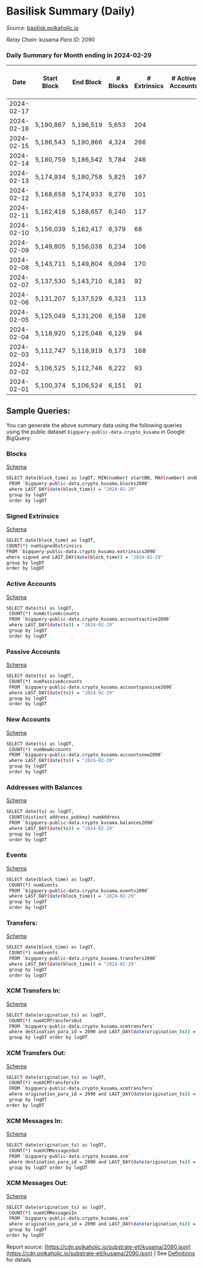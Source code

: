 # Basilisk Summary (Daily)

_Source_: [basilisk.polkaholic.io](https://basilisk.polkaholic.io)

*Relay Chain*: kusama
*Para ID*: 2090



### Daily Summary for Month ending in 2024-02-29


| Date    | Start Block | End Block | # Blocks | # Extrinsics | # Active Accounts | # Passive Accounts | # New Accounts | # Addresses | # Events  | # Transfers ($USD) | # XCM Transfers In ($USD) | # XCM Transfers Out ($USD) | # XCM In | # XCM Out | Issues |
|---------|-------------|-----------|----------|--------------|-------------------|--------------------|----------------|-------------|-----------|--------------------|---------------------------|----------------------------|----------|-----------|--------|
| 2024-02-17 |  |  |  |  |  |  |  |  |  |   |   |   |  |  |  |
| 2024-02-16 | 5,190,867 | 5,196,519 | 5,653 | 204 |  |  |  | 18,932 | 20,681 | 542 ($21,629.31) |   |   |  |  |  |
| 2024-02-15 | 5,186,543 | 5,190,866 | 4,324 | 266 |  |  |  | 18,942 | 18,062 | 803 ($66,044.31) |   |   |  |  |  |
| 2024-02-14 | 5,180,759 | 5,186,542 | 5,784 | 246 |  |  |  | 18,942 | 21,354 | 528 ($70,108.89) |   |   |  |  |  |
| 2024-02-13 | 5,174,934 | 5,180,758 | 5,825 | 167 |  |  |  | 18,942 | 20,413 | 313 ($13,909.86) |   |   |  |  |  |
| 2024-02-12 | 5,168,658 | 5,174,933 | 6,276 | 101 |  |  |  | 18,944 | 20,769 | 231 ($12,542.51) |   |   |  |  |  |
| 2024-02-11 | 5,162,418 | 5,168,657 | 6,240 | 117 |  |  |  | 18,943 | 20,802 | 270 ($38,858.78) |   |   |  |  |  |
| 2024-02-10 | 5,156,039 | 5,162,417 | 6,379 | 68 |  |  |  | 18,944 | 20,831 | 216 ($8,780.55) |   |   |  |  |  |
| 2024-02-09 | 5,149,805 | 5,156,038 | 6,234 | 106 |  |  |  | 18,944 | 20,596 | 248  |   |   |  |  |  |
| 2024-02-08 | 5,143,711 | 5,149,804 | 6,094 | 170 |  |  |  | 18,943 | 21,396 | 451  |   |   |  |  |  |
| 2024-02-07 | 5,137,530 | 5,143,710 | 6,181 | 92 |  |  |  | 18,942 | 20,556 | 283  |   |   |  |  |  |
| 2024-02-06 | 5,131,207 | 5,137,529 | 6,323 | 113 |  |  |  | 18,941 | 21,109 | 281  |   |   |  |  |  |
| 2024-02-05 | 5,125,049 | 5,131,206 | 6,158 | 126 |  |  |  | 18,940 | 20,471 | 231  | 2 ($239.75) | 4  |  |  |  |
| 2024-02-04 | 5,118,920 | 5,125,048 | 6,129 | 94 |  |  |  | 18,922 | 20,497 | 314 ($2,486.63) | 2 ($2,669.54) | 4  |  |  |  |
| 2024-02-03 | 5,112,747 | 5,118,919 | 6,173 | 168 |  |  |  | 18,922 | 22,420 | 624 ($14,088.89) | 7 ($947.81) | 13 ($357.92) |  |  |  |
| 2024-02-02 | 5,106,525 | 5,112,746 | 6,222 | 93 |  |  |  | 18,919 | 20,575 | 256 ($10,066.05) | 6 ($1,136.34) | 8 ($106.65) | 1 |  |  |
| 2024-02-01 | 5,100,374 | 5,106,524 | 6,151 | 91 |  |  |  | 18,920 | 20,480 | 289 ($11,828.20) | 2 ($475.97) | 11 ($180.34) | 2 | 9 |  |

## Sample Queries:
You can generate the above summary data using the following queries using the public dataset `bigquery-public-data.crypto_kusama` in Google BigQuery:


### Blocks 

[Schema](https://github.com/colorfulnotion/substrate-etl/blob/main/schema/blocks.json)

```bash
SELECT date(block_time) as logDT, MIN(number) startBN, MAX(number) endBN, COUNT(*) numBlocks 
 FROM `bigquery-public-data.crypto_kusama.blocks2090`  
 where LAST_DAY(date(block_time)) = "2024-02-29" 
 group by logDT 
 order by logDT
```

### Signed Extrinsics 

[Schema](https://github.com/colorfulnotion/substrate-etl/blob/main/schema/extrinsics.json)

```bash
SELECT date(block_time) as logDT, 
COUNT(*) numSignedExtrinsics 
FROM `bigquery-public-data.crypto_kusama.extrinsics2090`  
where signed and LAST_DAY(date(block_time)) = "2024-02-29" 
group by logDT 
order by logDT
```

### Active Accounts 

[Schema](https://github.com/colorfulnotion/substrate-etl/blob/main/schema/accountsactive.json)

```bash
SELECT date(ts) as logDT, 
 COUNT(*) numActiveAccounts 
 FROM `bigquery-public-data.crypto_kusama.accountsactive2090` 
 where LAST_DAY(date(ts)) = "2024-02-29" 
 group by logDT 
 order by logDT
```

### Passive Accounts 

[Schema](https://github.com/colorfulnotion/substrate-etl/blob/main/schema/accountspassive.json)

```bash
SELECT date(ts) as logDT, 
 COUNT(*) numPassiveAccounts 
 FROM `bigquery-public-data.crypto_kusama.accountspassive2090` 
 where LAST_DAY(date(ts)) = "2024-02-29" 
 group by logDT 
 order by logDT
```

### New Accounts 

[Schema](https://github.com/colorfulnotion/substrate-etl/blob/main/schema/accountsnew.json)

```bash
SELECT date(ts) as logDT, 
 COUNT(*) numNewAccounts 
 FROM `bigquery-public-data.crypto_kusama.accountsnew2090` 
 where LAST_DAY(date(ts)) = "2024-02-29" 
 group by logDT
 order by logDT
```

### Addresses with Balances 

[Schema](https://github.com/colorfulnotion/substrate-etl/blob/main/schema/balances.json)

```bash
SELECT date(ts) as logDT,
 COUNT(distinct address_pubkey) numAddress 
 FROM `bigquery-public-data.crypto_kusama.balances2090` 
 where LAST_DAY(date(ts)) = "2024-02-29" 
 group by logDT 
 order by logDT
```

### Events 

[Schema](https://github.com/colorfulnotion/substrate-etl/blob/main/schema/events.json)

```bash
SELECT date(block_time) as logDT, 
 COUNT(*) numEvents 
 FROM `bigquery-public-data.crypto_kusama.events2090` 
 where LAST_DAY(date(block_time)) = "2024-02-29" 
 group by logDT 
 order by logDT
```

### Transfers:

[Schema](https://github.com/colorfulnotion/substrate-etl/blob/main/schema/transfers.json)

```bash
SELECT date(block_time) as logDT, 
 COUNT(*) numEvents 
 FROM `bigquery-public-data.crypto_kusama.transfers2090` 
 where LAST_DAY(date(block_time)) = "2024-02-29" 
 group by logDT 
 order by logDT
```

### XCM Transfers In: 

[Schema](https://github.com/colorfulnotion/substrate-etl/blob/main/schema/xcmtransfers.json)

```bash
SELECT date(origination_ts) as logDT, 
 COUNT(*) numXCMTransfersOut 
 FROM `bigquery-public-data.crypto_kusama.xcmtransfers` 
 where destination_para_id = 2090 and LAST_DAY(date(origination_ts)) = "2024-02-29" 
 group by logDT order by logDT
```

### XCM Transfers Out: 

[Schema](https://github.com/colorfulnotion/substrate-etl/blob/main/schema/xcmtransfers.json)

```bash
SELECT date(origination_ts) as logDT, 
 COUNT(*) numXCMTransfersIn 
 FROM `bigquery-public-data.crypto_kusama.xcmtransfers` 
 where origination_para_id = 2090 and LAST_DAY(date(origination_ts)) = "2024-02-29" 
 group by logDT 
order by logDT
```

### XCM Messages In: 

[Schema](https://github.com/colorfulnotion/substrate-etl/blob/main/schema/xcm.json)

```bash
SELECT date(origination_ts) as logDT, 
 COUNT(*) numXCMMessagesOut 
 FROM `bigquery-public-data.crypto_kusama.xcm` 
 where destination_para_id = 2090 and LAST_DAY(date(origination_ts)) = "2024-02-29" 
 group by logDT order by logDT
```

### XCM Messages Out: 

[Schema](https://github.com/colorfulnotion/substrate-etl/blob/main/schema/xcm.json)

```bash
SELECT date(origination_ts) as logDT, 
 COUNT(*) numXCMMessagesIn 
 FROM `bigquery-public-data.crypto_kusama.xcm` 
 where origination_para_id = 2090 and LAST_DAY(date(origination_ts)) = "2024-02-29" 
 group by logDT 
order by logDT
```


Report source: [https://cdn.polkaholic.io/substrate-etl/kusama/2090.json](https://cdn.polkaholic.io/substrate-etl/kusama/2090.json) | See [Definitions](/DEFINITIONS.md) for details
